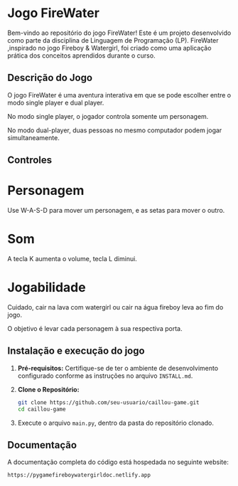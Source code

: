 # Jogo FireWater

Bem-vindo ao repositório do jogo FireWater! Este é um projeto desenvolvido como parte da disciplina de Linguagem de Programação (LP). FireWater ,inspirado no jogo Fireboy & Watergirl, foi criado como uma aplicação prática dos conceitos aprendidos durante o curso.

## Descrição do Jogo

O jogo FireWater é uma aventura interativa em que se pode escolher entre o modo single player e dual player.

No modo single player, o jogador controla somente um personagem.

No modo dual-player, duas pessoas no mesmo computador podem jogar simultaneamente.

## Controles

# Personagem
Use W-A-S-D para mover um personagem, e as setas para mover o outro.

# Som

A tecla K aumenta o volume, tecla L diminui.

# Jogabilidade

Cuidado, cair na lava com watergirl ou cair na água fireboy leva ao fim do jogo.

O objetivo é levar cada personagem à sua respectiva porta.

## Instalação e execução do jogo

1. **Pré-requisitos:** Certifique-se de ter o ambiente de desenvolvimento configurado conforme as instruções no arquivo `INSTALL.md`.

2. **Clone o Repositório:**
   ```bash
   git clone https://github.com/seu-usuario/caillou-game.git
   cd caillou-game

3. Execute o arquivo `main.py`, dentro da pasta do repositório clonado.

## Documentação

A documentação completa do código está hospedada no seguinte website:

`https://pygamefireboywatergirldoc.netlify.app`
